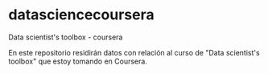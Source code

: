 datasciencecoursera
===================

Data scientist's toolbox - coursera

En este repositorio residirán datos con relación al curso de "Data scientist's toolbox" que estoy tomando en Coursera.
